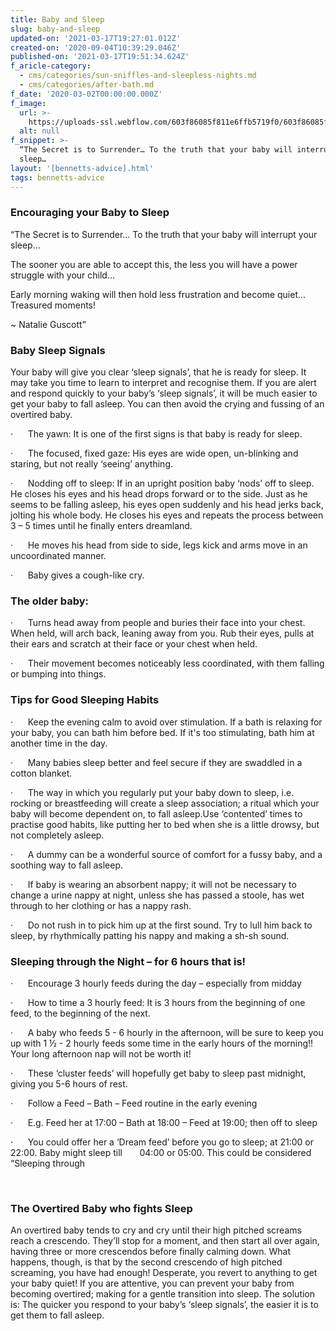 ```yaml
---
title: Baby and Sleep
slug: baby-and-sleep
updated-on: '2021-03-17T19:27:01.012Z'
created-on: '2020-09-04T10:39:29.046Z'
published-on: '2021-03-17T19:51:34.624Z'
f_aricle-category:
  - cms/categories/sun-sniffles-and-sleepless-nights.md
  - cms/categories/after-bath.md
f_date: '2020-03-02T00:00:00.000Z'
f_image:
  url: >-
    https://uploads-ssl.webflow.com/603f86085f811e6ffb5719f0/603f86085f811e5365571b1f_bennetts-the-journey.jpg
  alt: null
f_snippet: >-
  “The Secret is to Surrender… To the truth that your baby will interrupt your
  sleep…
layout: '[bennetts-advice].html'
tags: bennetts-advice
---
```


### **Encouraging your Baby to Sleep**

“The Secret is to Surrender… To the truth that your baby will interrupt your sleep…

The sooner you are able to accept this, the less you will have a power struggle with your child…

Early morning waking will then hold less frustration and become quiet…Treasured moments!

~ Natalie Guscott”

### **Baby Sleep Signals**

Your baby will give you clear ‘sleep signals’, that he is ready for sleep. It may take you time to learn to interpret and recognise them. If you are alert and respond quickly to your baby’s ‘sleep signals’, it will be much easier to get your baby to fall asleep. You can then avoid the crying and fussing of an overtired baby.

·      The yawn: It is one of the first signs is that baby is ready for sleep.

·      The focused, fixed gaze: His eyes are wide open, un-blinking and staring, but not really ‘seeing’ anything.

·      Nodding off to sleep: If in an upright position baby ‘nods’ off to sleep. He closes his eyes and his head drops forward or to the side. Just as he seems to be falling asleep, his eyes open suddenly and his head jerks back, jolting his whole body. He closes his eyes and repeats the process between 3 – 5 times until he finally enters dreamland.

·      He moves his head from side to side, legs kick and arms move in an uncoordinated manner.

·      Baby gives a cough-like cry.

### The older baby:

·      Turns head away from people and buries their face into your chest. When held, will arch back, leaning away from you. Rub their eyes, pulls at their ears and scratch at their face or your chest when held.

·      Their movement becomes noticeably less coordinated, with them falling or bumping into things.

### **Tips for Good Sleeping Habits**

·      Keep the evening calm to avoid over stimulation. If a bath is relaxing for your baby, you can bath him before bed. If it's too stimulating, bath him at another time in the day.

·      Many babies sleep better and feel secure if they are swaddled in a cotton blanket.

·      The way in which you regularly put your baby down to sleep, i.e. rocking or breastfeeding will create a sleep association; a ritual which your baby will become dependent on, to fall asleep.Use ‘contented’ times to practise good habits, like putting her to bed when she is a little drowsy, but not completely asleep.

·      A dummy can be a wonderful source of comfort for a fussy baby, and a soothing way to fall asleep.

·      If baby is wearing an absorbent nappy; it will not be necessary to change a urine nappy at night, unless she has passed a stoole, has wet through to her clothing or has a nappy rash.

·      Do not rush in to pick him up at the first sound. Try to lull him back to sleep, by rhythmically patting his nappy and making a sh-sh sound.

### **Sleeping through the Night – for 6 hours that is!**

·      Encourage 3 hourly feeds during the day – especially from midday

·      How to time a 3 hourly feed: It is 3 hours from the beginning of one feed, to the beginning of the next.

·      A baby who feeds 5 - 6 hourly in the afternoon, will be sure to keep you up with 1 ½ - 2 hourly feeds some time in the early hours of the morning!! Your long afternoon nap will not be worth it!

·      These ‘cluster feeds’ will hopefully get baby to sleep past midnight, giving you 5-6 hours of rest.

·      Follow a Feed – Bath – Feed routine in the early evening

·      E.g. Feed her at 17:00 – Bath at 18:00 – Feed at 19:00; then off to sleep

·      You could offer her a ‘Dream feed’ before you go to sleep; at 21:00 or 22:00. Baby might sleep till       04:00 or 05:00. This could be considered “Sleeping through

‍

### **The Overtired Baby who fights Sleep**

An overtired baby tends to cry and cry until their high pitched screams reach a crescendo. They’ll stop for a moment, and then start all over again, having three or more crescendos before finally calming down. What happens, though, is that by the second crescendo of high pitched screaming, you have had enough! Desperate, you revert to anything to get your baby quiet! If you are attentive, you can prevent your baby from becoming overtired; making for a gentle transition into sleep. The solution is: The quicker you respond to your baby’s ‘sleep signals’, the easier it is to get them to fall asleep.

‍
